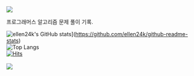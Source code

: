 
<img src="https://capsule-render.vercel.app/api?type=waving&color=BDBDC8&height=150&section=header" />

프로그래머스 알고리즘 문제 풀이 기록.

![ellen24k's GitHub stats](https://github-readme-stats.vercel.app/api?username=ellen24k)](https://github.com/ellen24k/github-readme-stats)
<br>
![Top Langs](https://github-readme-stats.vercel.app/api/top-langs/?username=ellen24k)
<br>
[![Hits](https://hits.seeyoufarm.com/api/count/incr/badge.svg?url=https%3A%2F%2Fgithub.com%2Fellen24k%2Fhit-counter)](https://hits.seeyoufarm.com)           
<br>
<img src="https://capsule-render.vercel.app/api?type=waving&color=BDBDC8&height=150&section=footer" />

